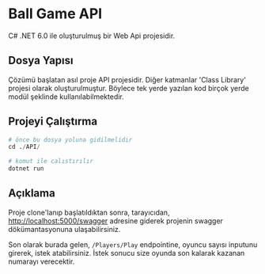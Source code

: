 # Ball Game API

C# .NET 6.0 ile oluşturulmuş bir Web Api projesidir.

## Dosya Yapısı

Çözümü başlatan asıl proje API projesidir. Diğer katmanlar 'Class Library' projesi olarak oluşturulmuştur. Böylece tek yerde yazılan kod birçok yerde modül şeklinde kullanılabilmektedir.

## Projeyi Çalıştırma

```python
# önce bu dosya yoluna gidilmelidir
cd ./API/

# komut ile calıstırılır
dotnet run
```

## Açıklama

Proje clone'lanıp başlatıldıktan sonra, tarayıcıdan, 
<http://localhost:5000/swagger>  adresine giderek projenin swagger dökümantasyonuna ulaşabilirsiniz.

Son olarak burada gelen, ```/Players/Play``` endpointine, oyuncu sayısı inputunu girerek, istek atabilirsiniz. İstek sonucu size oyunda son kalarak kazanan numarayı verecektir.
##
